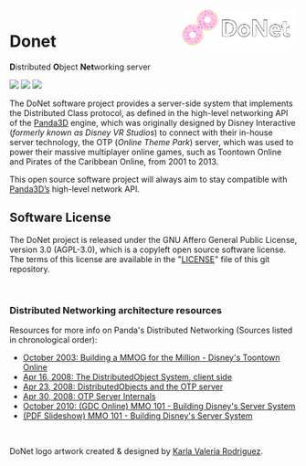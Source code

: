 <img src="logo/donet_banner.png" align="right" width="40%"/>

# Donet

**D**istributed **O**bject **Net**working server

![](https://img.shields.io/discord/1066973060357443644?color=blue&label=Discord&logo=discord&logoColor=white)
![](https://img.shields.io/github/license/donet-server/Donet)
![](https://img.shields.io/github/last-commit/donet-server/Donet)

The DoNet software project provides a server-side system that implements the Distributed Class protocol, as defined in the high-level networking API of the [Panda3D](https://panda3d.org) engine,
which was originally designed by Disney Interactive (*formerly known as Disney VR Studios*) to connect with their in-house server technology, the OTP (*Online Theme Park*) server, which was used to power their massive multiplayer online games, such as Toontown Online and Pirates of the Caribbean Online, from 2001 to 2013.

This open source software project will always aim to stay compatible with [Panda3D’s](https://panda3d.org) high-level network API.

## Software License
The DoNet project is released under the GNU Affero General Public License, version 3.0 (AGPL-3.0), which is a copyleft open source software license.
The terms of this license are available in the "[LICENSE](./LICENSE)" file of this git repository.

<br>

### Distributed Networking architecture resources

Resources for more info on Panda's Distributed Networking (Sources listed in chronological order):

- [October 2003: Building a MMOG for the Million - Disney's Toontown Online](https://dl.acm.org/doi/10.1145/950566.950589)
- [Apr 16, 2008: The DistributedObject System, client side](https://www.youtube.com/watch?v=JsgCFVpXQtQ)
- [Apr 23, 2008: DistributedObjects and the OTP server](https://www.youtube.com/watch?v=r_ZP9SInPcs)
- [Apr 30, 2008: OTP Server Internals](https://www.youtube.com/watch?v=SzybRdxjYoA)
- [October 2010: (GDC Online) MMO 101 - Building Disney's Server System](https://www.gdcvault.com/play/1013776/MMO-101-Building-Disney-s)
- [(PDF Slideshow) MMO 101 - Building Disney's Server System](https://ubm-twvideo01.s3.amazonaws.com/o1/vault/gdconline10/slides/11516-MMO_101_Building_Disneys_Sever.pdf)

<br>

DoNet logo artwork created & designed by [Karla Valeria Rodriguez](https://github.com/karla-valeria).

